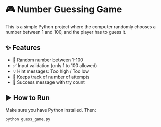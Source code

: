# 🎮 Number Guessing Game

This is a simple Python project where the computer randomly chooses a number between 1 and 100, and the player has to guess it.

## ✨ Features
- 🔢 Random number between 1-100
- ✅ Input validation (only 1 to 100 allowed)
- 💡 Hint messages: Too high / Too low
- 🔁 Keeps track of number of attempts
- 🎯 Success message with try count

## ▶️ How to Run

Make sure you have Python installed. Then:

```bash
python guess_game.py

